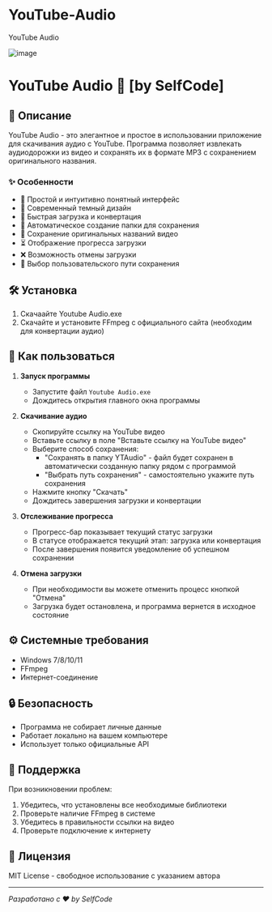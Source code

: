 # YouTube-Audio

YouTube Audio

![image](https://github.com/user-attachments/assets/04439797-2d1c-4fce-a52a-b626936d798b)

# YouTube Audio 🎵 [by SelfCode]

## 📝 Описание
YouTube Audio - это элегантное и простое в использовании приложение для скачивания аудио с YouTube.
Программа позволяет извлекать аудиодорожки из видео и сохранять их в формате MP3 с сохранением оригинального названия.

### ✨ Особенности
- 🎯 Простой и интуитивно понятный интерфейс
- 🎨 Современный темный дизайн
- 🚀 Быстрая загрузка и конвертация
- 📁 Автоматическое создание папки для сохранения
- 💾 Сохранение оригинальных названий видео
- ⏳ Отображение прогресса загрузки
- ❌ Возможность отмены загрузки
- 📂 Выбор пользовательского пути сохранения

## 🛠️ Установка

1. Скачаайте Youtube Audio.exe
2. Скачайте и установите FFmpeg с официального сайта (необходим для конвертации аудио)

## 📖 Как пользоваться

1. **Запуск программы**
   - Запустите файл `Youtube Audio.exe`
   - Дождитесь открытия главного окна программы

2. **Скачивание аудио**
   - Скопируйте ссылку на YouTube видео
   - Вставьте ссылку в поле "Вставьте ссылку на YouTube видео"
   - Выберите способ сохранения:
     * "Сохранять в папку YTAudio" - файл будет сохранен в автоматически созданную папку рядом с программой
     * "Выбрать путь сохранения" - самостоятельно укажите путь сохранения
   - Нажмите кнопку "Скачать"
   - Дождитесь завершения загрузки и конвертации

3. **Отслеживание прогресса**
   - Прогресс-бар показывает текущий статус загрузки
   - В статусе отображается текущий этап: загрузка или конвертация
   - После завершения появится уведомление об успешном сохранении

4. **Отмена загрузки**
   - При необходимости вы можете отменить процесс кнопкой "Отмена"
   - Загрузка будет остановлена, и программа вернется в исходное состояние

## ⚙️ Системные требования
- Windows 7/8/10/11
- FFmpeg
- Интернет-соединение

## 🔒 Безопасность
- Программа не собирает личные данные
- Работает локально на вашем компьютере
- Использует только официальные API

## 🤝 Поддержка
При возникновении проблем:
1. Убедитесь, что установлены все необходимые библиотеки
2. Проверьте наличие FFmpeg в системе
3. Убедитесь в правильности ссылки на видео
4. Проверьте подключение к интернету


## 📜 Лицензия
MIT License - свободное использование с указанием автора

---
*Разработано с ❤️ by SelfCode*
